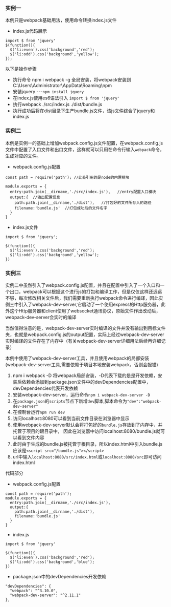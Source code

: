 ### 实例一
本例只是webpack基础用法，使用命令转换index.js文件
+ index.js代码展示

```
import $ from 'jquery'
$(function(){
  $('li:even').css('background','red');
  $('li:odd').css('background','yellow');
});
```

以下是操作步骤
+ 执行命令 npm i webpack -g  全局安装，将webpack安装到C:\Users\Administrator\AppData\Roaming\npm
+ 安装jquery ---`npm install jquery`
+ 在index.js使用es6语法引入 `import $ from 'jquery'`
+ 执行webpack ./src/index.js ./dist/bundle.js
+ 执行成功后将在dist目录下生产bundle.js文件，该js文件综合了jquery和index.js

### 实例二
本例是实例一的基础上增加webpack.config.js文件配置，在webpack.config.js文件中配置了入口文件和出口文件，这样就可以只用在命令行输入`webpack`命令，生成对应的文件。

+ webpack.config.js配置

```
const path = require('path'); //此处引用的是node的内置模块

module.exports = {
  entry:path.join(__dirname,'./src/index.js'),   //entry配置入口模块
  output:{  //输出配置信息
    path:path.join(__dirname,'./dist'),   //打包好的文件所存入的路径
    filename:'bundle.js'  //打包成功后的文件名字
  }
}
```

+ index.js文件

```
import $ from 'jquery';

$(function(){
  $('li:even').css('background','red');
  $('li:odd').css('background','yellow');
})
```

### 实例三
实例二中虽然引入了webpack.config.js配置，并且在配置中引入了一个入口和一个出口，webpack可以根据这个进行js的打包和编译工作，但是仅仅这样还远远不够，每次修改相关文件后，我们需要重新执行webpack命令进行编译，因此实例三中引入了webpack-dev-server,它启动了一个使用express的Http服务器，此外这个Http服务器和client使用了websocket通讯协议，原始文件作出改动后，webpack-dev-server会实时的编译

当然值得注意的是，webpack-dev-server实时编译的文件并没有输出到目标文件夹，也就是webpack.config.js的output配置，实际上经过webpack-dev-server实时编译的文件存在了内存中（有关webpack-dev-server详细用法后续再详细记录）

本例中使用了webpack-dev-server工具，并且使用webpack的局部安装(webpack-dev-server工具,需要依赖于项目本地安装webpack，否则会报错)
1. npm i webpack -D   将webpack局部安装，-D代表下载的是是开发依赖，安装后依赖会添加到package.json文件中的devDependencies配置中，
devDependencies代表开发依赖
2. 安装webpack-dev-server，运行命令`npm i webpack-dev-server -D`
2. 在`package.json`的`scripts`节点下新增`dev`脚本,脚本命令为`"dev":"webpack-dev-server"`
3. 在控制台运行`npm run dev`
4. 访问localhost:8080可以看到当前文件目录在浏览器中显示
5. 使用webpack-dev-server默认会将打包好的`bundle.js`存放到了内存中，并托管于项目的跟目录中，
   因此在浏览器中访问localhost:8080/bundle.js就可以看到文件内容
6. 此时由于生成的bundle.js被托管于根目录，所以index.html中引入bundle.js应该是`<script src="/bundle.js"></script>`
7. url中输入`localhost:8080/src/index.html`或`localhost:8080/src`即可访问index.html

代码部分
+ webpack.config.js配置
```
const path = require('path');
module.exports = {
  entry:path.join(__dirname,'./src/index.js'),
  output:{
    path:path.join(__dirname,'./dist'),
    filename:'bundle.js'
  }
}
```

+ index.js

```
import $ from 'jquery'

$(function(){
  $('li:even').css('background','red');
  $('li:odd').css('background','blue');
})
```

+ package.json中的devDependencies开发依赖

```
"devDependencies": {
  "webpack": "^3.10.0",
  "webpack-dev-server": "^2.11.1"
},
```